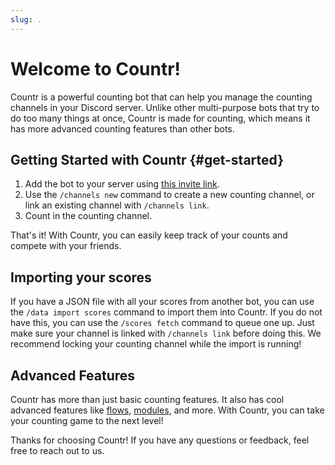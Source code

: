 ```yaml
---
slug: .
---
```


# Welcome to Countr!

Countr is a powerful counting bot that can help you manage the counting channels in your Discord server. Unlike other multi-purpose bots that try to do too many things at once, Countr is made for counting, which means it has more advanced counting features than other bots.

## Getting Started with Countr {#get-started}

1. Add the bot to your server using [this invite link](https://discord.com/api/oauth2/authorize?client_id=467377486141980682&scope=bot+applications.commands&permissions=395942423568).
2. Use the `/channels new` command to create a new counting channel, or link an existing channel with `/channels link`.
3. Count in the counting channel.

That's it! With Countr, you can easily keep track of your counts and compete with your friends.

## Importing your scores

If you have a JSON file with all your scores from another bot, you can use the `/data import scores` command to import them into Countr. If you do not have this, you can use the `/scores fetch` command to queue one up. Just make sure your channel is linked with `/channels link` before doing this. We recommend locking your counting channel while the import is running!

## Advanced Features

Countr has more than just basic counting features. It also has cool advanced features like [flows](./01-features/01-flows.md), [modules](./01-features/02-modules/index.md), and more. With Countr, you can take your counting game to the next level!

Thanks for choosing Countr! If you have any questions or feedback, feel free to reach out to us.
